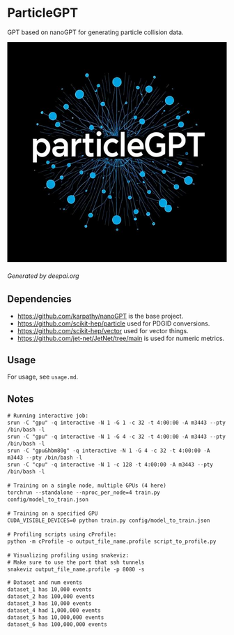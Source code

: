 # ParticleGPT #

GPT based on nanoGPT for generating particle collision data.

![particleGPT logo](docs/logo.jpg)

###### Generated by deepai.org ######

## Dependencies ##

- https://github.com/karpathy/nanoGPT is the base project.
- https://github.com/scikit-hep/particle used for PDGID conversions.
- https://github.com/scikit-hep/vector used for vector things.
- https://github.com/jet-net/JetNet/tree/main is used for numeric metrics.

## Usage ##

For usage, see `usage.md`.

## Notes ##

```shell
# Running interactive job:
srun -C "gpu" -q interactive -N 1 -G 1 -c 32 -t 4:00:00 -A m3443 --pty /bin/bash -l
srun -C "gpu" -q interactive -N 1 -G 4 -c 32 -t 4:00:00 -A m3443 --pty /bin/bash -l
srun -C "gpu&hbm80g" -q interactive -N 1 -G 4 -c 32 -t 4:00:00 -A m3443 --pty /bin/bash -l
srun -C "cpu" -q interactive -N 1 -c 128 -t 4:00:00 -A m3443 --pty /bin/bash -l

# Training on a single node, multiple GPUs (4 here)
torchrun --standalone --nproc_per_node=4 train.py config/model_to_train.json

# Training on a specified GPU
CUDA_VISIBLE_DEVICES=0 python train.py config/model_to_train.json

# Profiling scripts using cProfile:
python -m cProfile -o output_file_name.profile script_to_profile.py

# Visualizing profiling using snakeviz:
# Make sure to use the port that ssh tunnels
snakeviz output_file_name.profile -p 8080 -s
```

```shell
# Dataset and num events
dataset_1 has 10,000 events
dataset_2 has 100,000 events
dataset_3 has 10,000 events
dataset_4 had 1,000,000 events
dataset_5 has 10,000,000 events
dataset_6 has 100,000,000 events
```